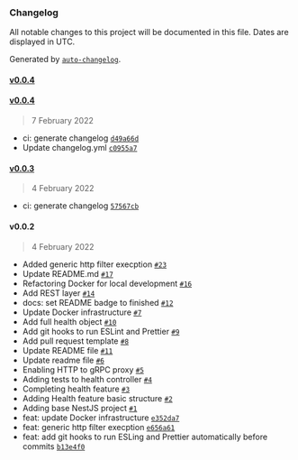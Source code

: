 ### Changelog

All notable changes to this project will be documented in this file. Dates are displayed in UTC.

Generated by [`auto-changelog`](https://github.com/CookPete/auto-changelog).

#### [v0.0.4](https://github.com/madeiramadeirabr/nest-service-template/compare/v0.0.4...v0.0.4)

#### [v0.0.4](https://github.com/madeiramadeirabr/nest-service-template/compare/v0.0.3...v0.0.4)

> 7 February 2022

- ci: generate changelog [`d49a66d`](https://github.com/madeiramadeirabr/nest-service-template/commit/d49a66d06aa6f70e4ceb07c5c5b63d2b9e4ddfc6)
- Update changelog.yml [`c0955a7`](https://github.com/madeiramadeirabr/nest-service-template/commit/c0955a7ba7f8328a91287f15c34f3e0a39d479ac)

#### [v0.0.3](https://github.com/madeiramadeirabr/nest-service-template/compare/v0.0.2...v0.0.3)

> 4 February 2022

- ci: generate changelog [`57567cb`](https://github.com/madeiramadeirabr/nest-service-template/commit/57567cbd6354ab67af21a1dc6551e00978682afb)

#### v0.0.2

> 4 February 2022

- Added generic http filter execption [`#23`](https://github.com/madeiramadeirabr/nest-service-template/pull/23)
- Update README.md [`#17`](https://github.com/madeiramadeirabr/nest-service-template/pull/17)
- Refactoring Docker for local development [`#16`](https://github.com/madeiramadeirabr/nest-service-template/pull/16)
- Add REST layer [`#14`](https://github.com/madeiramadeirabr/nest-service-template/pull/14)
- docs: set README badge to finished [`#12`](https://github.com/madeiramadeirabr/nest-service-template/pull/12)
- Update Docker infrastructure [`#7`](https://github.com/madeiramadeirabr/nest-service-template/pull/7)
- Add full health object [`#10`](https://github.com/madeiramadeirabr/nest-service-template/pull/10)
- Add git hooks to run ESLint and Prettier [`#9`](https://github.com/madeiramadeirabr/nest-service-template/pull/9)
- Add pull request template [`#8`](https://github.com/madeiramadeirabr/nest-service-template/pull/8)
- Update README file [`#11`](https://github.com/madeiramadeirabr/nest-service-template/pull/11)
- Update readme file [`#6`](https://github.com/madeiramadeirabr/nest-service-template/pull/6)
- Enabling HTTP to gRPC proxy [`#5`](https://github.com/madeiramadeirabr/nest-service-template/pull/5)
- Adding tests to health controller [`#4`](https://github.com/madeiramadeirabr/nest-service-template/pull/4)
- Completing health feature [`#3`](https://github.com/madeiramadeirabr/nest-service-template/pull/3)
- Adding Health feature basic structure [`#2`](https://github.com/madeiramadeirabr/nest-service-template/pull/2)
- Adding base NestJS project [`#1`](https://github.com/madeiramadeirabr/nest-service-template/pull/1)
- feat: update Docker infrastructure [`e352da7`](https://github.com/madeiramadeirabr/nest-service-template/commit/e352da7e89430f6e2813c99f0099c9234c77f144)
- feat: generic http filter execption [`e656a61`](https://github.com/madeiramadeirabr/nest-service-template/commit/e656a613ae4b62ada89c18ae56ad11c93d0bdeb3)
- feat: add git hooks to run ESLing and Prettier automatically before commits [`b13e4f0`](https://github.com/madeiramadeirabr/nest-service-template/commit/b13e4f092140d07e8bb479cb8f79b4774d049ab8)

